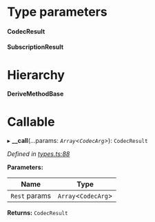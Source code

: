 

# Type parameters
#### CodecResult 
#### SubscriptionResult 
# Hierarchy

**DeriveMethodBase**

# Callable
▸ **__call**(...params: *`Array`<`CodecArg`>*): `CodecResult`

*Defined in [types.ts:88](https://github.com/polkadot-js/api/blob/b846152/packages/api/src/types.ts#L88)*

**Parameters:**

| Name | Type |
| ------ | ------ |
| `Rest` params | `Array`<`CodecArg`> |

**Returns:** `CodecResult`

